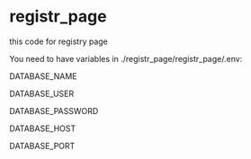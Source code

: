 # registr_page
this code for registry page


You need to have variables in ./registr_page/registr_page/.env:

DATABASE_NAME

DATABASE_USER

DATABASE_PASSWORD

DATABASE_HOST

DATABASE_PORT

